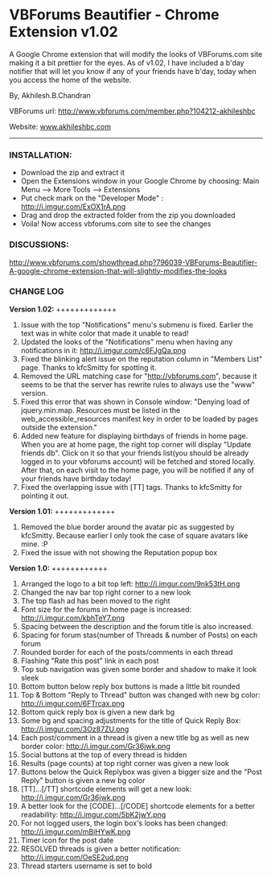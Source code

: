 # VBForums Beautifier - Chrome Extension v1.02

A Google Chrome extension that will modify the looks of VBForums.com site making it a bit prettier for the eyes. 
As of v1.02, I have included a b'day notifier that will let you know if any of your friends have b'day, today when you access the home of the website.

By,
Akhilesh.B.Chandran

VBForums url: http://www.vbforums.com/member.php?104212-akhileshbc

Website: www.akhileshbc.com

---
### INSTALLATION:
- Download the zip and extract it
- Open the Extensions window in your Google Chrome by choosing: Main Menu --> More Tools --> Extensions
- Put check mark on the "Developer Mode" : http://i.imgur.com/ExOX1rA.png
- Drag and drop the extracted folder from the zip you downloaded
- Voila! Now access vbforums.com site to see the changes

### DISCUSSIONS:
http://www.vbforums.com/showthread.php?796039-VBForums-Beautifier-A-google-chrome-extension-that-will-slightly-modifies-the-looks

### CHANGE LOG

**Version 1.02:**
+++++++++++++

1. Issue with the top "Notifications" menu's submenu is fixed. Earlier the text was in white color that made it unable to read!
2. Updated the looks of the "Notifications" menu when having any notifications in it: http://i.imgur.com/c6FJgQa.png
3. Fixed the blinking alert issue on the reputation column in "Members List" page. Thanks to kfcSmitty for spotting it.
4. Removed the URL matching case for "http://vbforums.com", because it seems to be that the server has rewrite rules to always use the "www" version.
5. Fixed this error that was shown in Console window: "Denying load of jquery.min.map. Resources must be listed in the web_accessible_resources manifest key in order to be loaded by pages outside the extension."
6. Added new feature for displaying birthdays of friends in home page. When you are at home page, the right top corner will display "Update friends db". Click on it so that your friends list(you should be already logged in to your vbforums account) will be fetched and stored locally. After that, on each visit to the home page, you will be notified if any of your friends have birthday today!
7. Fixed the overlapping issue with [TT] tags. Thanks to kfcSmitty for pointing it out.

**Version 1.01:**
+++++++++++++

1. Removed the blue border around the avatar pic as suggested by kfcSmitty. Because earlier I only took the case of square avatars like mine. :P
2. Fixed the issue with not showing the Reputation popup box

**Version 1.0:**
++++++++++++

1. Arranged the logo to a bit top left: http://i.imgur.com/9nk53tH.png
2. Changed the nav bar top right corner to a new look
3. The top flash ad has been moved to the right
4. Font size for the forums in home page is increased: http://i.imgur.com/kbhTeY7.png
5. Spacing between the description and the forum title is also increased.
6. Spacing for forum stas(number of Threads & number of Posts) on each forum
7. Rounded border for each of the posts/comments in each thread
8. Flashing "Rate this post" link in each post
9. Top sub navigation was given some border and shadow to make it look sleek
10. Bottom button below reply box buttons is made a little bit rounded
11. Top & Bottom "Reply to Thread" button was changed with new bg color: http://i.imgur.com/6FTrcax.png
12. Bottom quick reply box is given a new dark bg 
13. Some bg and spacing adjustments for the title of Quick Reply Box: http://i.imgur.com/3Oz87ZU.png
14. Each post/comment in a thread is given a new title bg as well as new border color: http://i.imgur.com/Gr36jwk.png
15. Social buttons at the top of every thread is hidden
16. Results (page counts) at top right corner was given a new look 
17. Buttons below the Quick Replybox was given a bigger size and the "Post Reply" button is given a new bg color
18. [TT]...[/TT] shortcode elements will get a new look: http://i.imgur.com/Gr36jwk.png
19. A better look for the [CODE]...[/CODE] shortcode elements for a better readability: http://i.imgur.com/5bK2jwY.png
20. For not logged users, the login box's looks has been changed: http://i.imgur.com/mBiHYwK.png
21. Timer icon for the post date
22. RESOLVED threads is given a better notification: http://i.imgur.com/OeSE2ud.png
23. Thread starters username is set to bold

